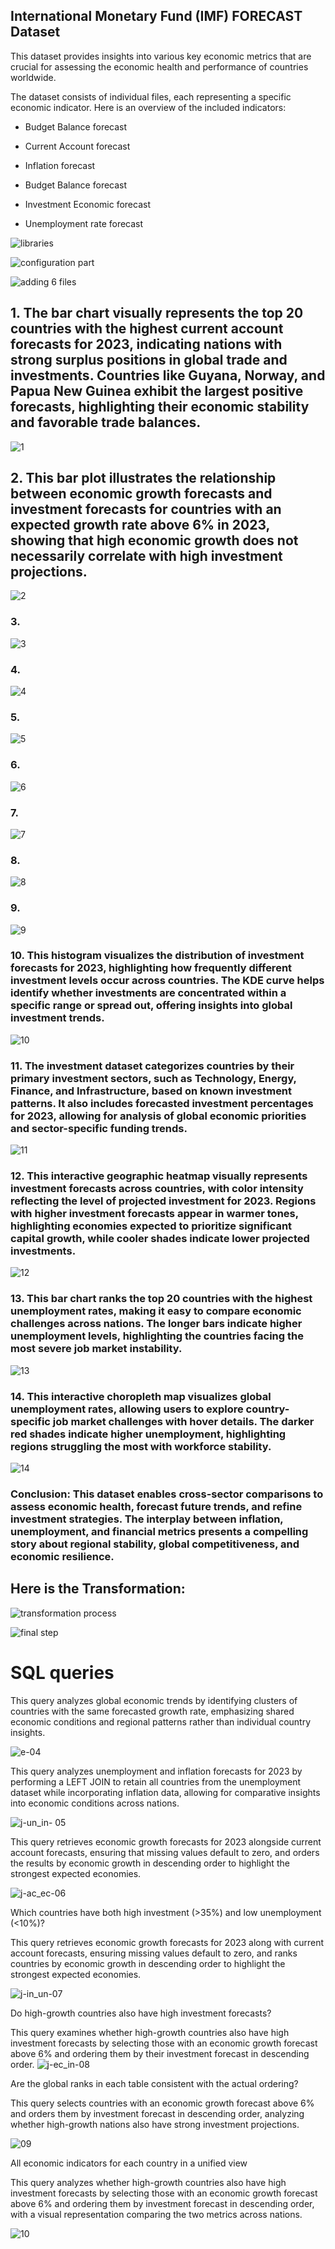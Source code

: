 ##  International Monetary Fund (IMF) FORECAST Dataset

This dataset provides insights into various key economic metrics that are crucial for assessing the economic health and performance of countries worldwide.


The dataset consists of individual files, each representing a specific economic indicator. Here is an overview of the included indicators:

* Budget Balance forecast

* Current Account forecast

* Inflation forecast

* Budget Balance forecast

* Investment Economic forecast

* Unemployment rate forecast


![libraries](https://github.com/user-attachments/assets/6df0ce83-f366-4e0c-9175-0f6aff7891dc)


![configuration part](https://github.com/user-attachments/assets/41983bc1-207b-4f62-9f28-5bfab1a577ca)


![adding 6 files](https://github.com/user-attachments/assets/6816af35-63b0-42cf-a535-9e8fcf1002e3)



##  1.  The bar chart visually represents the top 20 countries with the highest current account forecasts for 2023, indicating nations with strong surplus positions in global trade and investments. Countries like Guyana, Norway, and Papua New Guinea exhibit the largest positive forecasts, highlighting their economic stability and favorable trade balances.

![1](https://github.com/user-attachments/assets/0e7911db-db4f-403b-8bab-f1ae0e8616a0)



##  2.   This bar plot illustrates the relationship between economic growth forecasts and investment forecasts for countries with an expected growth rate above 6% in 2023, showing that high economic growth does not necessarily correlate with high investment projections.

![2](https://github.com/user-attachments/assets/afa40fa0-aa50-47ba-b5a2-462fe6eba42e)



###  3.

![3](https://github.com/user-attachments/assets/16bb36aa-97e5-4d3f-845f-859cdcf6917c)



###  4.

![4](https://github.com/user-attachments/assets/8f918305-cbaf-4312-b264-07925855824d)



###  5.

![5](https://github.com/user-attachments/assets/e671b0b0-a859-4bc0-8bd1-9033e3985118)



###  6.

![6](https://github.com/user-attachments/assets/8491d6d3-ece9-473d-8b35-f604afbc1527)



###  7.

![7](https://github.com/user-attachments/assets/4fe68f02-4997-495d-8934-82d802d9e768)



###  8.

![8](https://github.com/user-attachments/assets/0cd07ad9-04ee-4f48-9fb3-307aa370eb09)



###  9.

![9](https://github.com/user-attachments/assets/5d12f7d9-b172-49b1-b2ac-91c313941d45)



###  10.    This histogram visualizes the distribution of investment forecasts for 2023, highlighting how frequently different investment levels occur across countries. The KDE curve helps identify whether investments are concentrated within a specific range or spread out, offering insights into global investment trends.

![10](https://github.com/user-attachments/assets/07323982-2e36-47e6-904d-dfd48e7df3f3)



###  11.    The investment dataset categorizes countries by their primary investment sectors, such as Technology, Energy, Finance, and Infrastructure, based on known investment patterns. It also includes forecasted investment percentages for 2023, allowing for analysis of global economic priorities and sector-specific funding trends.

![11](https://github.com/user-attachments/assets/96f9f08e-18c4-4143-8ac7-3f4d42ba9c26)



###  12.    This interactive geographic heatmap visually represents investment forecasts across countries, with color intensity reflecting the level of projected investment for 2023. Regions with higher investment forecasts appear in warmer tones, highlighting economies expected to prioritize significant capital growth, while cooler shades indicate lower projected investments.

![12](https://github.com/user-attachments/assets/144dc5bb-b565-41b5-8918-4760f82b90f9)



###  13.   This bar chart ranks the top 20 countries with the highest unemployment rates, making it easy to compare economic challenges across nations. The longer bars indicate higher unemployment levels, highlighting the countries facing the most severe job market instability.

![13](https://github.com/user-attachments/assets/f022b678-dc7a-4742-868c-8417b2b6bbde)



###  14.   This interactive choropleth map visualizes global unemployment rates, allowing users to explore country-specific job market challenges with hover details. The darker red shades indicate higher unemployment, highlighting regions struggling the most with workforce stability.

![14](https://github.com/user-attachments/assets/de9d6110-9d17-4f16-9e67-eddcef391435)




###  Conclusion:    This dataset enables cross-sector comparisons to assess economic health, forecast future trends, and refine investment strategies. The interplay between inflation, unemployment, and financial metrics presents a compelling story about regional stability, global competitiveness, and economic resilience.



##  Here is the Transformation:


![transformation process](https://github.com/user-attachments/assets/715478b2-9692-4a91-b2ea-66fcb2d7bf52)



![final step](https://github.com/user-attachments/assets/be8ab0a6-7fc3-466f-9686-872b557432a9)


# SQL queries


This query analyzes global economic trends by identifying clusters of countries with the same forecasted growth rate, emphasizing shared economic conditions and regional patterns rather than individual country insights.

![e-04](https://github.com/user-attachments/assets/a2fd71b8-61a7-4a90-bdab-858cb80ce05b)


This query analyzes unemployment and inflation forecasts for 2023 by performing a LEFT JOIN to retain all countries from the unemployment dataset while incorporating inflation data, allowing for comparative insights into economic conditions across nations.

![j-un_in- 05](https://github.com/user-attachments/assets/713700e7-208f-4461-b6ce-ca6fb1164489)


This query retrieves economic growth forecasts for 2023 alongside current account forecasts, ensuring that missing values default to zero, and orders the results by economic growth in descending order to highlight the strongest expected economies.

![j-ac_ec-06](https://github.com/user-attachments/assets/9d8c71ca-b86c-4f0b-9e4c-40ce39f42364)


Which countries have both high investment (>35%) and low unemployment (<10%)?

This query retrieves economic growth forecasts for 2023 along with current account forecasts, ensuring missing values default to zero, and ranks countries by economic growth in descending order to highlight the strongest expected economies.

![j-in_un-07](https://github.com/user-attachments/assets/49e9b36f-b945-46f3-afa0-219ad3c640e4)


Do high-growth countries also have high investment forecasts?

This query examines whether high-growth countries also have high investment forecasts by selecting those with an economic growth forecast above 6% and ordering them by their investment forecast in descending order. 
![j-ec_in-08](https://github.com/user-attachments/assets/6f68218b-7680-4e3e-adfd-b79213b12958)


Are the global ranks in each table consistent with the actual ordering?

This query selects countries with an economic growth forecast above 6% and orders them by investment forecast in descending order, analyzing whether high-growth nations also have strong investment projections.

![09](https://github.com/user-attachments/assets/63db787d-a675-492a-a70b-5d41576b7eaa)


All economic indicators for each country in a unified view

This query analyzes whether high-growth countries also have high investment forecasts by selecting those with an economic growth forecast above 6% and ordering them by investment forecast in descending order, with a visual representation comparing the two metrics across nations.

![10](https://github.com/user-attachments/assets/6391a117-a227-4e5f-9ef7-148b65d8cd3b)

















